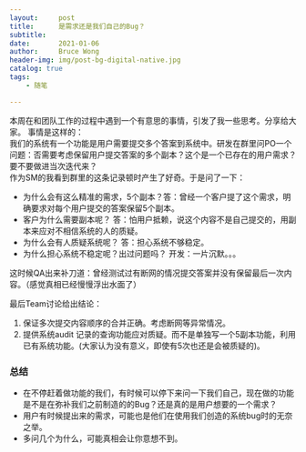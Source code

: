 ```yaml
---
layout:     post
title:      是需求还是我们自己的Bug？
subtitle:   
date:       2021-01-06
author:     Bruce Wong
header-img: img/post-bg-digital-native.jpg 
catalog: true
tags:
    - 随笔

---
```


本周在和团队工作的过程中遇到一个有意思的事情，引发了我一些思考。分享给大家。
事情是这样的：  
我们的系统有一个功能是用户需要提交多个答案到系统中。研发在群里问PO一个问题：否需要考虑保留用户提交答案的多个副本？这个是一个已存在的用户需求？要不要做进当次迭代来？  
作为SM的我看到群里的这条记录顿时产生了好奇。于是问了一下：  
+ 为什么会有这么精准的需求，5个副本？答：曾经一个客户提了这个需求，明确要求对每个用户提交的答案保留5个副本。  
+ 客户为什么需要副本呢？ 答：怕用户抵赖，说这个内容不是自己提交的，用副本来应对不相信系统的人的质疑。  
+ 为什么会有人质疑系统呢？ 答：担心系统不够稳定。  
+ 为什么担心系统不稳定呢？出过问题吗？ 开发：一片沉默。。。  
 
这时候QA出来补刀道：曾经测试过有断网的情况提交答案并没有保留最后一次内容。（感觉真相已经慢慢浮出水面了）  

最后Team讨论给出结论：
1. 保证多次提交内容顺序的合并正确。考虑断网等异常情况。
2. 提供系统audit 记录的查询功能应对质疑。而不是单独写一个5副本功能，利用已有系统功能。(大家认为没有意义，即使有5次也还是会被质疑的)。

### 总结
+ 在不停赶着做功能的我们，有时候可以停下来问一下我们自己，现在做的功能是不是在弥补我们之前制造的的Bug？还是真的是用户想要的一个需求？  
+ 用户有时候提出来的需求，可能也是他们在使用我们创造的系统bug时的无奈之举。  
+ 多问几个为什么，可能真相会让你意想不到。  
